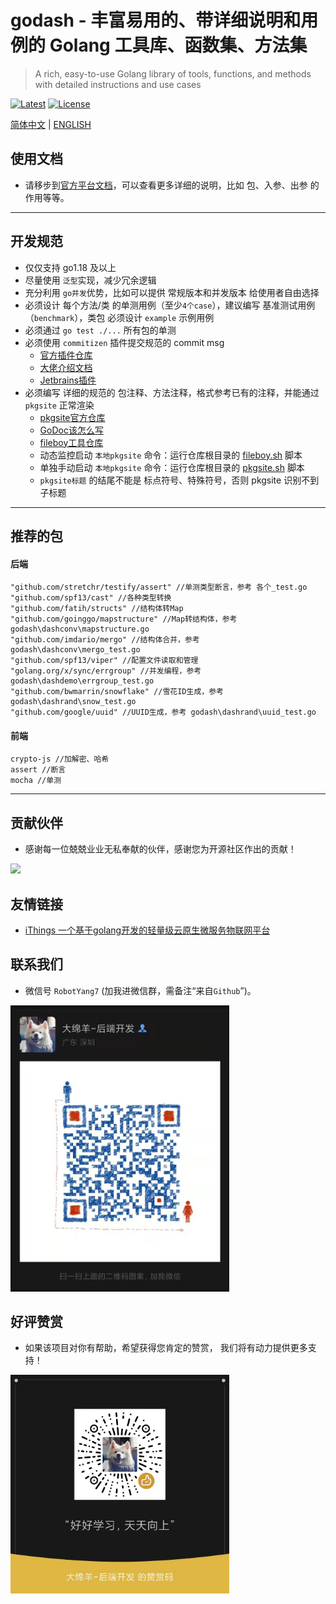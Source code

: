# godash - 丰富易用的、带详细说明和用例的 Golang 工具库、函数集、方法集

> A rich, easy-to-use Golang library of tools, functions, and methods with detailed instructions and use cases

[![Latest](https://img.shields.io/badge/latest-v0.0.1-blue.svg)](https://github.com/Andrew-M-C/go.jsonvalue/tree/v0.0.1)
[![License](https://img.shields.io/badge/license-MIT-blue.svg)](https://opensource.org/license/mit/)

[简体中文](README.md) | [ENGLISH](README_EN.md)

## 使用文档

- 请移步到[官方平台文档](https://pkg.go.dev/github.com/rbtyang/godash)，可以查看更多详细的说明，比如 包、入参、出参 的作用等等。

--- 

## 开发规范

- 仅仅支持 go1.18 及以上
- 尽量使用 `泛型`实现，减少冗余逻辑
- 充分利用 `go并发`优势，比如可以提供 常规版本和并发版本 给使用者自由选择
- 必须设计 每个方法/类 的单测用例（至少`4个case`），建议编写 基准测试用例（`benchmark`），类包 必须设计 `example` 示例用例
- 必须通过 `go test ./...` 所有包的单测
- 必须使用 `commitizen` 插件提交规范的 commit msg
  - [官方插件仓库](https://github.com/commitizen/cz-cli)
  - [大佬介绍文档](https://www.jianshu.com/p/d264f88d13a4)
  - [Jetbrains插件](https://plugins.jetbrains.com/plugin/9861-git-commit-template)
- 必须编写 详细的规范的 包注释、方法注释，格式参考已有的注释，并能通过 `pkgsite` 正常渲染
  - [pkgsite官方仓库](https://github.com/golang/pkgsite)
  - [GoDoc该怎么写](https://cloud.tencent.com/developer/article/1959696?from=10910)
  - [fileboy工具仓库](https://github.com/dengsgo/fileboy)
  - 动态监控启动 `本地pkgsite` 命令：运行仓库根目录的 [fileboy.sh](./fileboy.sh) 脚本
  - 单独手动启动 `本地pkgsite` 命令：运行仓库根目录的 [pkgsite.sh](./pkgsite.sh) 脚本
  - `pkgsite标题` 的结尾不能是 标点符号、特殊符号，否则 pkgsite 识别不到子标题

--- 
## 推荐的包

#### 后端

```shell script
"github.com/stretchr/testify/assert" //单测类型断言，参考 各个_test.go
"github.com/spf13/cast" //各种类型转换
"github.com/fatih/structs" //结构体转Map
"github.com/goinggo/mapstructure" //Map转结构体，参考 godash\dashconv\mapstructure.go
"github.com/imdario/mergo" //结构体合并，参考 godash\dashconv\mergo_test.go
"github.com/spf13/viper" //配置文件读取和管理
"golang.org/x/sync/errgroup" //并发编程，参考 godash\dashdemo\errgroup_test.go
"github.com/bwmarrin/snowflake" //雪花ID生成，参考 godash\dashrand\snow_test.go
"github.com/google/uuid" //UUID生成，参考 godash\dashrand\uuid_test.go
```

#### 前端

```shell script
crypto-js //加解密、哈希
assert //断言
mocha //单测
```

--- 

## 贡献伙伴

- 感谢每一位兢兢业业无私奉献的伙伴，感谢您为开源社区作出的贡献！

<a href="github.com/rbtyang/godash/graphs/contributors">
  <img src="https://contributors-img.web.app/image?repo=rbtyang/godash" />
</a>

## 友情链接

- [iThings 一个基于golang开发的轻量级云原生微服务物联网平台](https://github.com/i4de/ithings)

## 联系我们

- 微信号 `RobotYang7` (加我进微信群，需备注“来自`Github`”)。

<img width="350" src="./doc/微信二维码.jpg">

## 好评赞赏

- 如果该项目对你有帮助，希望获得您肯定的赞赏， 我们将有动力提供更多支持！

<img width="350" src="./doc/微信赞赏码.jpg">